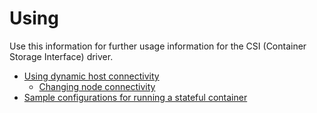 # Using

Use this information for further usage information for the CSI (Container Storage Interface) driver.

* [Using dynamic host connectivity](using_hostdefinition.md)
    * [Changing node connectivity](changing_node_connectivity.md)
* [Sample configurations for running a stateful container](sample_stateful_container.md)



